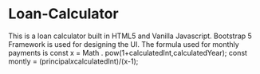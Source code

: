 # Loan-Calculator
This is a loan calculator built in HTML5 and Vanilla Javascript. Bootstrap 5 Framework is used for designing the UI. The formula used for monthly payments is    const x = Math . pow(1+calculatedInt,calculatedYear); const montly = (principal*x*calculatedInt)/(x-1);
